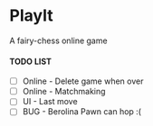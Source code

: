 # PlayIt
A fairy-chess online game

#### TODO LIST
- [ ] Online - Delete game when over
- [ ] Online - Matchmaking
- [ ] UI - Last move
- [ ] BUG - Berolina Pawn can hop :(
